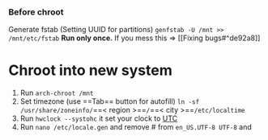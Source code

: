 ### Before chroot
Generate fstab (Setting UUID for partitions)
`genfstab -U /mnt >> /mnt/etc/fstab`
**Run only once.** If you mess this => [[Fixing bugs#^de92a8]]

# Chroot into new system
1. Run `arch-chroot /mnt`
2. Set timezone (use ==Tab== button for autofill)
`ln -sf /usr/share/zoneinfo/`==< region >==`/`==< city >==`/etc/localtime`
3. Run `hwclock --systohc` it set your clock to [UTC](https://en.wikipedia.org/wiki/UTC)
4. Run `nano /etc/locale.gen` and remove # from `en_US.UTF-8 UTF-8` and 